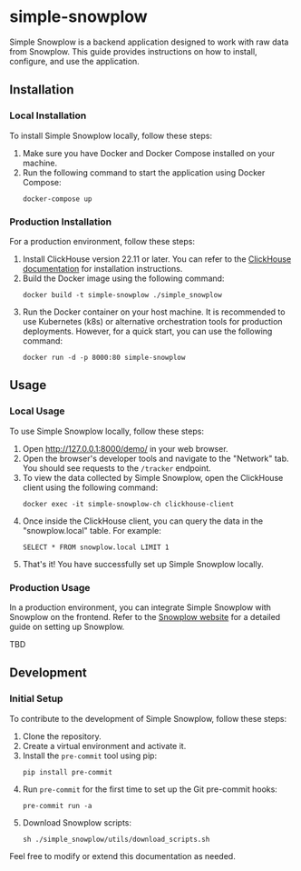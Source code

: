 # simple-snowplow

Simple Snowplow is a backend application designed to work with raw data from Snowplow. This guide provides instructions on how to install, configure, and use the application.

## Installation

### Local Installation

To install Simple Snowplow locally, follow these steps:

1. Make sure you have Docker and Docker Compose installed on your machine.
2. Run the following command to start the application using Docker Compose:
   ```shell
   docker-compose up
   ```

### Production Installation

For a production environment, follow these steps:

1. Install ClickHouse version 22.11 or later. You can refer to the [ClickHouse documentation](https://clickhouse.com/docs/en/quick-start) for installation instructions.
2. Build the Docker image using the following command:
   ```shell
   docker build -t simple-snowplow ./simple_snowplow
   ```
3. Run the Docker container on your host machine. It is recommended to use Kubernetes (k8s) or alternative orchestration tools for production deployments. However, for a quick start, you can use the following command:
   ```shell
   docker run -d -p 8000:80 simple-snowplow
   ```

## Usage

### Local Usage

To use Simple Snowplow locally, follow these steps:

1. Open http://127.0.0.1:8000/demo/ in your web browser.
2. Open the browser's developer tools and navigate to the "Network" tab. You should see requests to the `/tracker` endpoint.
3. To view the data collected by Simple Snowplow, open the ClickHouse client using the following command:
   ```shell
   docker exec -it simple-snowplow-ch clickhouse-client
   ```
4. Once inside the ClickHouse client, you can query the data in the "snowplow.local" table. For example:
   ```clickhouse
   SELECT * FROM snowplow.local LIMIT 1
   ```
5. That's it! You have successfully set up Simple Snowplow locally.

### Production Usage

In a production environment, you can integrate Simple Snowplow with Snowplow on the frontend. Refer to the [Snowplow website](https://docs.snowplowanalytics.com/docs/collecting-data/collecting-from-own-applications/javascript-trackers/javascript-tracker/web-quick-start-guide/) for a detailed guide on setting up Snowplow.

TBD

## Development

### Initial Setup

To contribute to the development of Simple Snowplow, follow these steps:

1. Clone the repository.
2. Create a virtual environment and activate it.
3. Install the `pre-commit` tool using pip:
   ```shell
   pip install pre-commit
   ```
4. Run `pre-commit` for the first time to set up the Git pre-commit hooks:
   ```shell
   pre-commit run -a
   ```
5. Download Snowplow scripts:
   ```shell
   sh ./simple_snowplow/utils/download_scripts.sh
   ```

Feel free to modify or extend this documentation as needed.
